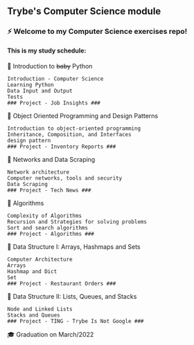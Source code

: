 ## Trybe's Computer Science module

### ⚡️ Welcome to my Computer Science exercises repo!

#### This is my study schedule:

📍 Introduction to ~~baby~~ Python

    Introduction - Computer Science
    Learning Python
    Data Input and Output
    Tests
    ### Project - Job Insights ###


📅 Object Oriented Programming and Design Patterns

    Introduction to object-oriented programming
    Inheritance, Composition, and Interfaces
    design pattern
    ### Project - Inventory Reports ###


📅 Networks and Data Scraping

    Network architecture
    Computer networks, tools and security
    Data Scraping
    ### Project - Tech News ###


📅 Algorithms

    Complexity of Algorithms
    Recursion and Strategies for solving problems
    Sort and search algorithms
    ### Project - Algorithms ###


📅 Data Structure I: Arrays, Hashmaps and Sets

    Computer Architecture
    Arrays
    Hashmap and Dict
    Set
    ### Project - Restaurant Orders ###


📅 Data Structure II: Lists, Queues, and Stacks

    Node and Linked Lists
    Stacks and Queues
    ### Project - TING - Trybe Is Not Google ###


🎓 Graduation on March/2022
